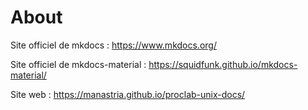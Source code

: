 # About

Site officiel de mkdocs : https://www.mkdocs.org/

Site officiel de mkdocs-material : https://squidfunk.github.io/mkdocs-material/

Site web : <https://manastria.github.io/proclab-unix-docs/>
